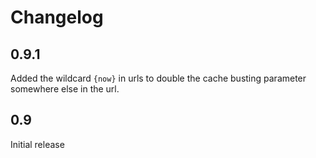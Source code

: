Changelog
=====================

0.9.1
------
Added the wildcard `{now}` in urls to double the cache busting parameter somewhere else in the url.


0.9
-------------
Initial release